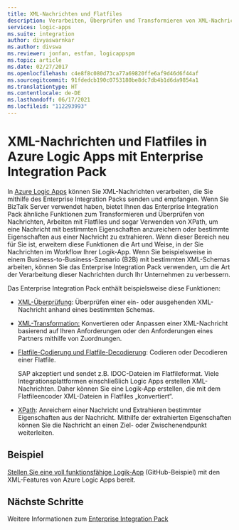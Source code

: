 ```yaml
---
title: XML-Nachrichten und Flatfiles
description: Verarbeiten, Überprüfen und Transformieren von XML-Nachrichten in Azure Logic Apps mit Enterprise Integration Pack
services: logic-apps
ms.suite: integration
author: divyaswarnkar
ms.author: divswa
ms.reviewer: jonfan, estfan, logicappspm
ms.topic: article
ms.date: 02/27/2017
ms.openlocfilehash: c4e8f8c080d73ca77a69820ffe6af9d46d6f44af
ms.sourcegitcommit: 91fdedcb190c0753180be8dc7db4b1d6da9854a1
ms.translationtype: HT
ms.contentlocale: de-DE
ms.lasthandoff: 06/17/2021
ms.locfileid: "112293993"
---
```

# <a name="xml-messages-and-flat-files-in-azure-logic-apps-with-enterprise-integration-pack"></a>XML-Nachrichten und Flatfiles in Azure Logic Apps mit Enterprise Integration Pack

In [Azure Logic Apps](logic-apps-overview.md) können Sie XML-Nachrichten verarbeiten, die Sie mithilfe des Enterprise Integration Packs senden und empfangen. Wenn Sie BizTalk Server verwendet haben, bietet Ihnen das Enterprise Integration Pack ähnliche Funktionen zum Transformieren und Überprüfen von Nachrichten, Arbeiten mit Flatfiles und sogar Verwenden von XPath, um eine Nachricht mit bestimmten Eigenschaften anzureichern oder bestimmte Eigenschaften aus einer Nachricht zu extrahieren. Wenn dieser Bereich neu für Sie ist, erweitern diese Funktionen die Art und Weise, in der Sie Nachrichten im Workflow Ihrer Logik-App. Wenn Sie beispielsweise in einem Business-to-Business-Szenario (B2B) mit bestimmten XML-Schemas arbeiten, können Sie das Enterprise Integration Pack verwenden, um die Art der Verarbeitung dieser Nachrichten durch Ihr Unternehmen zu verbessern.

Das Enterprise Integration Pack enthält beispielsweise diese Funktionen:

* [XML-Überprüfung](logic-apps-enterprise-integration-xml-validation.md): Überprüfen einer ein- oder ausgehenden XML-Nachricht anhand eines bestimmten Schemas.

* [XML-Transformation:](logic-apps-enterprise-integration-transform.md) Konvertieren oder Anpassen einer XML-Nachricht basierend auf Ihren Anforderungen oder den Anforderungen eines Partners mithilfe von Zuordnungen.

* [Flatfile-Codierung und Flatfile-Decodierung](logic-apps-enterprise-integration-flatfile.md): Codieren oder Decodieren einer Flatfile.

  SAP akzeptiert und sendet z.B. IDOC-Dateien im Flatfileformat. Viele Integrationsplattformen einschließlich Logic Apps erstellen XML-Nachrichten. Daher können Sie eine Logik-App erstellen, die mit dem Flatfileencoder XML-Dateien in Flatfiles „konvertiert“.

* [XPath](workflow-definition-language-functions-reference.md#xpath): Anreichern einer Nachricht und Extrahieren bestimmter Eigenschaften aus der Nachricht. Mithilfe der extrahierten Eigenschaften können Sie die Nachricht an einen Ziel- oder Zwischenendpunkt weiterleiten.

## <a name="sample"></a>Beispiel

[Stellen Sie eine voll funktionsfähige Logik-App](https://github.com/Azure/azure-quickstart-templates/tree/master/quickstarts/microsoft.logic/logic-app-veter-pipeline) (GitHub-Beispiel) mit den XML-Features von Azure Logic Apps bereit.

## <a name="next-steps"></a>Nächste Schritte

Weitere Informationen zum [Enterprise Integration Pack](logic-apps-enterprise-integration-overview.md)
